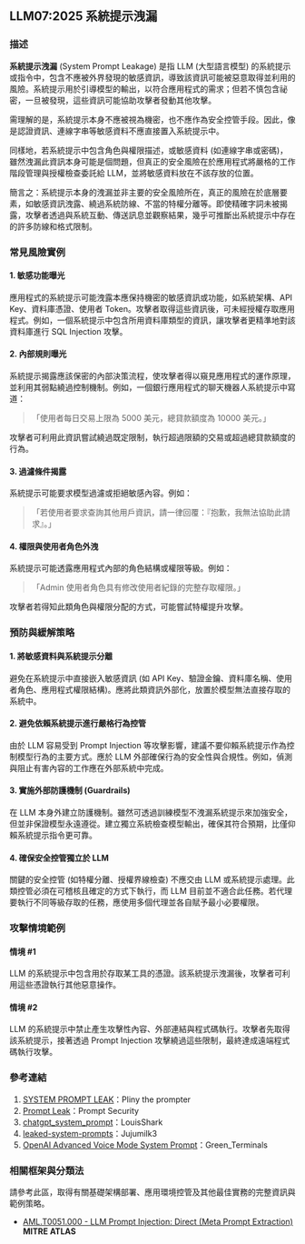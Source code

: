 ## LLM07:2025 系統提示洩漏

### 描述

**系統提示洩漏** (System Prompt Leakage) 是指 LLM (大型語言模型) 的系統提示或指令中，包含不應被外界發現的敏感資訊，導致該資訊可能被惡意取得並利用的風險。系統提示用於引導模型的輸出，以符合應用程式的需求；但若不慎包含祕密，一旦被發現，這些資訊可能協助攻擊者發動其他攻擊。

需理解的是，系統提示本身不應被視為機密，也不應作為安全控管手段。因此，像是認證資訊、連線字串等敏感資料不應直接置入系統提示中。

同樣地，若系統提示中包含角色與權限描述，或敏感資料 (如連線字串或密碼)，雖然洩漏此資訊本身可能是個問題，但真正的安全風險在於應用程式將嚴格的工作階段管理與授權檢查委託給 LLM，並將敏感資料放在不該存放的位置。

簡言之：系統提示本身的洩漏並非主要的安全風險所在，真正的風險在於底層要素，如敏感資訊洩露、繞過系統防線、不當的特權分離等。即使精確字詞未被揭露，攻擊者透過與系統互動、傳送訊息並觀察結果，幾乎可推斷出系統提示中存在的許多防線和格式限制。

### 常見風險實例

#### 1. 敏感功能曝光

應用程式的系統提示可能洩露本應保持機密的敏感資訊或功能，如系統架構、API Key、資料庫憑證、使用者 Token。攻擊者取得這些資訊後，可未經授權存取應用程式。例如，一個系統提示中包含所用資料庫類型的資訊，讓攻擊者更精準地對該資料庫進行 SQL Injection 攻擊。

#### 2. 內部規則曝光

系統提示揭露應該保密的內部決策流程，使攻擊者得以窺見應用程式的運作原理，並利用其弱點繞過控制機制。例如，一個銀行應用程式的聊天機器人系統提示中寫道：
>「使用者每日交易上限為 5000 美元，總貸款額度為 10000 美元。」

攻擊者可利用此資訊嘗試繞過既定限制，執行超過限額的交易或超過總貸款額度的行為。

#### 3. 過濾條件揭露

系統提示可能要求模型過濾或拒絕敏感內容。例如：
>「若使用者要求查詢其他用戶資訊，請一律回覆：『抱歉，我無法協助此請求』。」

#### 4. 權限與使用者角色外洩

系統提示可能透露應用程式內部的角色結構或權限等級。例如：
>「Admin 使用者角色具有修改使用者紀錄的完整存取權限。」

攻擊者若得知此類角色與權限分配的方式，可能嘗試特權提升攻擊。

### 預防與緩解策略

#### 1. 將敏感資料與系統提示分離

避免在系統提示中直接嵌入敏感資訊 (如 API Key、驗證金鑰、資料庫名稱、使用者角色、應用程式權限結構)。應將此類資訊外部化，放置於模型無法直接存取的系統中。

#### 2. 避免依賴系統提示進行嚴格行為控管

由於 LLM 容易受到 Prompt Injection 等攻擊影響，建議不要仰賴系統提示作為控制模型行為的主要方式。應於 LLM 外部確保行為的安全性與合規性。例如，偵測與阻止有害內容的工作應在外部系統中完成。

#### 3. 實施外部防護機制 (Guardrails)

在 LLM 本身外建立防護機制。雖然可透過訓練模型不洩漏系統提示來加強安全，但並非保證模型永遠遵從。建立獨立系統檢查模型輸出，確保其符合預期，比僅仰賴系統提示指令更可靠。

#### 4. 確保安全控管獨立於 LLM

關鍵的安全控管 (如特權分離、授權界線檢查) 不應交由 LLM 或系統提示處理。此類控管必須在可稽核且確定的方式下執行，而 LLM 目前並不適合此任務。若代理要執行不同等級存取的任務，應使用多個代理並各自賦予最小必要權限。

### 攻擊情境範例

#### 情境 #1

LLM 的系統提示中包含用於存取某工具的憑證。該系統提示洩漏後，攻擊者可利用這些憑證執行其他惡意操作。

#### 情境 #2

LLM 的系統提示中禁止產生攻擊性內容、外部連結與程式碼執行。攻擊者先取得該系統提示，接著透過 Prompt Injection 攻擊繞過這些限制，最終達成遠端程式碼執行攻擊。

### 參考連結

1. [SYSTEM PROMPT LEAK](https://x.com/elder_plinius/status/1801393358964994062)：Pliny the prompter
2. [Prompt Leak](https://www.prompt.security/vulnerabilities/prompt-leak)：Prompt Security
3. [chatgpt_system_prompt](https://github.com/LouisShark/chatgpt_system_prompt)：LouisShark
4. [leaked-system-prompts](https://github.com/jujumilk3/leaked-system-prompts)：Jujumilk3
5. [OpenAI Advanced Voice Mode System Prompt](https://x.com/Green_terminals/status/1839141326329360579)：Green_Terminals

### 相關框架與分類法

請參考此區，取得有關基礎架構部署、應用環境控管及其他最佳實務的完整資訊與範例策略。

- [AML.T0051.000 - LLM Prompt Injection: Direct (Meta Prompt Extraction)](https://atlas.mitre.org/techniques/AML.T0051.000) **MITRE ATLAS**
